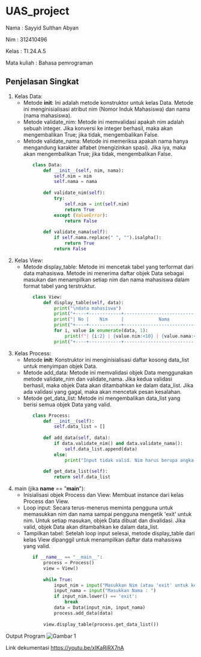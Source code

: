 # UAS_project
Nama : Sayyid Sulthan Abyan <p>
Nim : 312410496 <p>
Kelas : TI.24.A.5 <p>
Mata kuliah : Bahasa pemrograman <p>

## Penjelasan Singkat
1. Kelas Data:
   - Metode __init__: Ini adalah metode konstruktor untuk kelas Data. Metode ini menginisialisasi atribut nim (Nomor Induk Mahasiswa) dan nama (nama mahasiswa).
   - Metode validate_nim: Metode ini memvalidasi apakah nim adalah sebuah integer. Jika konversi ke integer berhasil, maka akan mengembalikan True; jika tidak, mengembalikan False.
   - Metode validate_nama: Metode ini memeriksa apakah nama hanya mengandung karakter alfabet (mengizinkan spasi). Jika iya, maka akan mengembalikan True; jika tidak, mengembalikan False.
```python
          class Data:
              def __init__(self, nim, nama):
                  self.nim = nim
                  self.nama = nama
          
              def validate_nim(self):
                  try:
                      self.nim = int(self.nim)
                      return True
                  except (ValueError):
                      return False
          
              def validate_nama(self):
                  if self.nama.replace(" ", "").isalpha():
                      return True
                  return False
```
2. Kelas View:
   - Metode display_table: Metode ini mencetak tabel yang terformat dari data mahasiswa. Metode ini menerima daftar objek Data sebagai masukan dan menampilkan setiap nim dan nama mahasiswa dalam format tabel yang terstruktur.
```python
          class View:
              def display_table(self, data):
                  print("\ndata mahasiswa")
                  print("+----+------------+-----------------------------+")
                  print("| No |    Nim     |             Nama            |")
                  print("+----+------------+-----------------------------+")
                  for i, value in enumerate(data, 1):
                      print(f"| {i:2} | {value.nim:<10} | {value.nama:<27} |")
                  print("+----+------------+-----------------------------+")
```            
3. Kelas Process:
   - Metode __init__: Konstruktor ini menginisialisasi daftar kosong data_list untuk menyimpan objek Data.
   - Metode add_data: Metode ini memvalidasi objek Data menggunakan metode validate_nim dan validate_nama. Jika kedua validasi berhasil, maka objek Data akan ditambahkan ke dalam data_list. Jika ada validasi yang gagal, maka akan mencetak pesan kesalahan.
   - Metode get_data_list: Metode ini mengembalikan data_list yang berisi semua objek Data yang valid.
```python
          class Process:
              def __init__(self):
                  self.data_list = []
          
              def add_data(self, data):
                  if data.validate_nim() and data.validate_nama():
                      self.data_list.append(data)
                  else:
                      print("Input tidak valid. Nim harus berupa angka dan Nama harus berupa huruf.")
          
              def get_data_list(self):
                  return self.data_list
```
4. main (jika __name__ == "__main__"):
   - Inisialisasi objek Process dan View: Membuat instance dari kelas Process dan View.
   - Loop input: Secara terus-menerus meminta pengguna untuk memasukkan nim dan nama sampai pengguna mengetik 'exit' untuk nim. Untuk setiap masukan, objek Data dibuat dan divalidasi. Jika valid, objek Data akan ditambahkan ke dalam data_list.
   - Tampilkan tabel: Setelah loop input selesai, metode display_table dari kelas View dipanggil untuk menampilkan daftar data mahasiswa yang valid.

```python
          if __name__ == "__main__":
              process = Process()
              view = View()
          
              while True:
                  input_nim = input("Masukkan Nim (atau 'exit' untuk keluar): ")
                  input_nama = input("Masukkan Nama : ")
                  if input_nim.lower() == 'exit':
                      break
                  data = Data(input_nim, input_nama)
                  process.add_data(data)
          
              view.display_table(process.get_data_list())
```

Output Program
![Gambar 1](https://github.com/user-attachments/assets/6e19e9e1-e9ef-4902-bf75-e7dbe5434929)


Link dekumentasi
https://youtu.be/xIKaRiRX7nA

